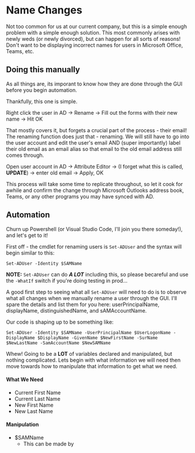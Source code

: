 # Name Changes
Not too common for us at our current company, but this is a simple enough problem with a simple enough solution. This most commonly arises with newly weds (or newly divorced), but can happen for all sorts of reasons! Don't want to be displaying incorrect names for users in Microsoft Office, Teams, etc.

## Doing this manually
As all things are, its imporant to know how they are done through the GUI before you begin automation.

Thankfully, this one is simple.

Right click the user in AD -> Rename -> Fill out the forms with their new name -> Hit OK

That mostly covers it, but forgets a crucial part of the process - their email! The renaming function does just that - renaming. We will still have to go into the user account and edit the user's email AND (super importantly) label their old email as an email alias so that email to the old email address still comes through.

Open user account in AD -> Attribute Editor -> (I forget what this is called, **UPDATE**) -> enter old email -> Apply, OK

This process will take some time to replicate throughout, so let it cook for awhile and confirm the change through Microsoft Outlooks address book, Teams, or any other programs you may have synced with AD.

## Automation
Churn up Powershell (or Visual Studio Code, I'll join you there someday!), and let's get to it!

First off - the cmdlet for renaming users is `Set-ADUser` and the syntax will begin similar to this:

```
Set-ADUser -Identity $SAMName
```

**NOTE:** `Set-ADUser` can do ***A LOT*** including this, so please becareful and use the `-WhatIf` switch if you're doing testing in prod...

A good first step to seeing what all `Set-ADUser` will need to do is to observe what all changes when we manually rename a user through the GUI. I'll spare the details and list them for you here: userPrincipalName, displayName, distinguishedName, and sAMAccountName.

Our code is shaping up to be something like:
```
Set-ADUser -Identity $SAMName -UserPrincipalName $UserLogonName -DisplayName $DisplayName -GivenName $NewFirstName -SurName $NewLastName -SamAccountName $NewSAMName
```

Whew! Going to be a **LOT** of variables declared and manipulated, but nothing complicated. Lets begin with what information we will need then move towards how to manipulate that information to get what we need.

#### What We Need
+ Current First Name
+ Current Last Name
+ New First Name
+ New Last Name

#### Manipulation
+ $SAMName
  + This can be made by 
